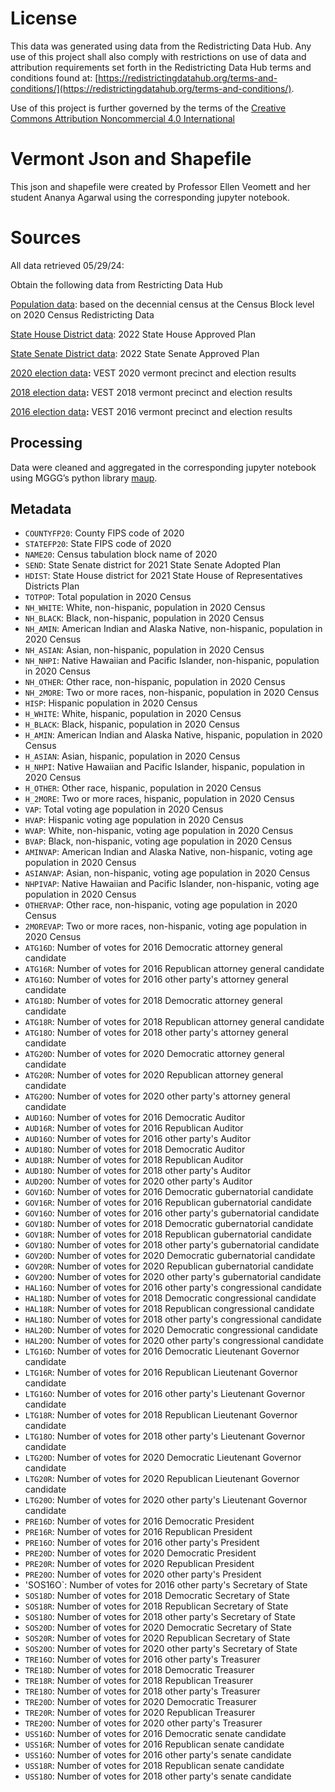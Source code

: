 # License
This data was generated using data from the Redistricting Data Hub.  Any use of this project shall also comply with restrictions on use of data and attribution requirements set forth in the Redistricting Data Hub terms and conditions found at: [https://redistrictingdatahub.org/terms-and-conditions/](https://redistrictingdatahub.org/terms-and-conditions/).

Use of this project is further governed by the terms of the [Creative Commons Attribution Noncommercial 4.0 International](https://creativecommons.org/licenses/by-nc/4.0/legalcode.en)

# Vermont Json and Shapefile

This json and shapefile were created by Professor Ellen Veomett and her student Ananya Agarwal using the corresponding jupyter notebook.

# **Sources**
All data retrieved 05/29/24:

Obtain the following data from Restricting Data Hub

[Population data](https://redistrictingdatahub.org/dataset/vermont-block-pl-94171-2020-by-table/): based on the decennial census at the Census Block level on 2020 Census Redistricting Data

[State House District data](https://redistrictingdatahub.org/dataset/2022-vermont-house-of-representatives-districts-approved-plan/): 2022 State House Approved Plan

[State Senate District data](https://redistrictingdatahub.org/dataset/2022-vermont-senate-districts-approved-plan/): 2022 State Senate Approved Plan

[2020 election data](https://redistrictingdatahub.org/dataset/vest-2020-vermont-precinct-boundaries-and-election-results-shapefile/)**:**  VEST 2020 vermont precinct and election results

[2018 election data](https://redistrictingdatahub.org/dataset/vest-2018-vermont-precinct-and-election-results/)**:**  VEST 2018 vermont precinct and election results

[2016 election data](https://redistrictingdatahub.org/dataset/vest-2016-vermont-precinct-and-election-results/)**:**  VEST 2016 vermont precinct and election results

## Processing
Data were cleaned and aggregated in the corresponding jupyter notebook using MGGG’s python library [maup](https://github.com/mggg/maup). 

## Metadata
- `COUNTYFP20`: County FIPS code of 2020
- `STATEFP20`: State FIPS code of 2020
- `NAME20`: Census tabulation block name of 2020
- `SEND`: State Senate district for 2021 State Senate Adopted Plan
- `HDIST`: State House district for 2021 State House of Representatives Districts Plan
- `TOTPOP`: Total population in 2020 Census
- `NH_WHITE`: White, non-hispanic, population in 2020 Census
- `NH_BLACK`: Black, non-hispanic, population in 2020 Census
- `NH_AMIN`: American Indian and Alaska Native, non-hispanic, population in 2020 Census
- `NH_ASIAN`: Asian, non-hispanic, population in 2020 Census
- `NH_NHPI`: Native Hawaiian and Pacific Islander, non-hispanic, population in 2020 Census
- `NH_OTHER`: Other race, non-hispanic, population in 2020 Census
- `NH_2MORE`: Two or more races, non-hispanic, population in 2020 Census
- `HISP`: Hispanic population in 2020 Census
- `H_WHITE`: White, hispanic, population in 2020 Census
- `H_BLACK`: Black, hispanic, population in 2020 Census
- `H_AMIN`: American Indian and Alaska Native, hispanic, population in 2020 Census
- `H_ASIAN`: Asian, hispanic, population in 2020 Census
- `H_NHPI`: Native Hawaiian and Pacific Islander, hispanic, population in 2020 Census
- `H_OTHER`: Other race, hispanic, population in 2020 Census
- `H_2MORE`: Two or more races, hispanic, population in 2020 Census
- `VAP`: Total voting age population in 2020 Census
- `HVAP`: Hispanic voting age population in 2020 Census
- `WVAP`: White, non-hispanic, voting age population in 2020 Census
- `BVAP`: Black, non-hispanic, voting age population in 2020 Census
- `AMINVAP`: American Indian and Alaska Native, non-hispanic, voting age population in 2020 Census
- `ASIANVAP`: Asian, non-hispanic, voting age population in 2020 Census
- `NHPIVAP`: Native Hawaiian and Pacific Islander, non-hispanic, voting age population in 2020 Census
- `OTHERVAP`: Other race, non-hispanic, voting age population in 2020 Census
- `2MOREVAP`: Two or more races, non-hispanic, voting age population in 2020 Census
- `ATG16D`: Number of votes for 2016 Democratic attorney general candidate
- `ATG16R`: Number of votes for 2016 Republican attorney general candidate
- `ATG16O`: Number of votes for 2016 other party's attorney general candidate
- `ATG18D`: Number of votes for 2018 Democratic attorney general candidate
- `ATG18R`: Number of votes for 2018 Republican attorney general candidate
- `ATG18O`: Number of votes for 2018 other party's attorney general candidate
- `ATG20D`: Number of votes for 2020 Democratic attorney general candidate
- `ATG20R`: Number of votes for 2020 Republican attorney general candidate
- `ATG20O`: Number of votes for 2020 other party's attorney general candidate
- `AUD16O`: Number of votes for 2016 Democratic Auditor
- `AUD16R`: Number of votes for 2016 Republican Auditor
- `AUD16O`: Number of votes for 2016 other party's Auditor
- `AUD18O`: Number of votes for 2018 Democratic Auditor
- `AUD18R`: Number of votes for 2018 Republican Auditor
- `AUD18O`: Number of votes for 2018 other party's Auditor
- `AUD20O`: Number of votes for 2020 other party's Auditor
- `GOV16D`: Number of votes for 2016 Democratic gubernatorial candidate
- `GOV16R`: Number of votes for 2016 Republican gubernatorial candidate
- `GOV16O`: Number of votes for 2016 other party's gubernatorial candidate
- `GOV18D`: Number of votes for 2018 Democratic gubernatorial candidate
- `GOV18R`: Number of votes for 2018 Republican gubernatorial candidate
- `GOV18O`: Number of votes for 2018 other party's gubernatorial candidate
- `GOV20D`: Number of votes for 2020 Democratic gubernatorial candidate
- `GOV20R`: Number of votes for 2020 Republican gubernatorial candidate
- `GOV20O`: Number of votes for 2020 other party's gubernatorial candidate
- `HAL16O`: Number of votes for 2016 other party's congressional candidate
- `HAL18D`: Number of votes for 2018 Democratic congressional candidate
- `HAL18R`: Number of votes for 2018 Republican congressional candidate
- `HAL18O`: Number of votes for 2018 other party's congressional candidate
- `HAL20D`: Number of votes for 2020 Democratic congressional candidate
- `HAL20O`: Number of votes for 2020 other party's congressional candidate
- `LTG16D`: Number of votes for 2016 Democratic Lieutenant Governor candidate
- `LTG16R`: Number of votes for 2016 Republican Lieutenant Governor candidate
- `LTG16O`: Number of votes for 2016 other party's Lieutenant Governor candidate
- `LTG18R`: Number of votes for 2018 Republican Lieutenant Governor candidate
- `LTG18O`: Number of votes for 2018 other party's Lieutenant Governor candidate
- `LTG20D`: Number of votes for 2020 Democratic Lieutenant Governor candidate
- `LTG20R`: Number of votes for 2020 Republican Lieutenant Governor candidate
- `LTG20O`: Number of votes for 2020 other party's Lieutenant Governor candidate
- `PRE16D`: Number of votes for 2016 Democratic President
- `PRE16R`: Number of votes for 2016 Republican President
- `PRE16O`: Number of votes for 2016 other party's President
- `PRE20D`: Number of votes for 2020 Democratic President
- `PRE20R`: Number of votes for 2020 Republican President
- `PRE20O`: Number of votes for 2020 other party's President
- 'SOS16O`: Number of votes for 2016 other party's Secretary of State
- `SOS18D`: Number of votes for 2018 Democratic Secretary of State
- `SOS18R`: Number of votes for 2018 Republican Secretary of State
- `SOS18O`: Number of votes for 2018 other party's Secretary of State
- `SOS20D`: Number of votes for 2020 Democratic Secretary of State
- `SOS20R`: Number of votes for 2020 Republican Secretary of State
- `SOS20O`: Number of votes for 2020 other party's Secretary of State
- `TRE16O`: Number of votes for 2016 other party's Treasurer
- `TRE18D`: Number of votes for 2018 Democratic Treasurer
- `TRE18R`: Number of votes for 2018 Republican Treasurer
- `TRE18O`: Number of votes for 2018 other party's Treasurer
- `TRE20D`: Number of votes for 2020 Democratic Treasurer
- `TRE20R`: Number of votes for 2020 Republican Treasurer
- `TRE20O`: Number of votes for 2020 other party's Treasurer
- `USS16D`: Number of votes for 2016 Democratic senate candidate
- `USS16R`: Number of votes for 2016 Republican senate candidate
- `USS16O`: Number of votes for 2016 other party's senate candidate
- `USS18R`: Number of votes for 2018 Republican senate candidate
- `USS18O`: Number of votes for 2018 other party's senate candidate
